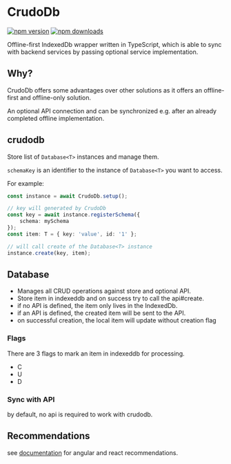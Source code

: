 # CrudoDb

[![npm version](https://badgen.net/npm/v/crudodb)](https://badge.fury.io/js/crudodb) [![npm downloads](https://badgen.net/npm/dt/crudodb)](https://badgen.net/npm/dt/crudodb)


Offline-first IndexedDb wrapper written in TypeScript, which is able to sync with backend services by passing optional service implementation.

## Why?

CrudoDb offers some advantages over other solutions as it offers an offline-first and offline-only solution.

An optional API connection and can be synchronized e.g. after an already completed offline implementation.

## crudodb

Store list of `Database<T>` instances and manage them.

`schemaKey` is an identifier to the instance of `Database<T>` you want to access.

For example:

```typescript
const instance = await CrudoDb.setup();

// key will generated by CrudoDb
const key = await instance.registerSchema({
    schema: mySchema
});
const item: T = { key: 'value', id: '1' };

// will call create of the Database<T> instance
instance.create(key, item);
```

## Database

* Manages all CRUD operations against store and optional API.
* Store item in indexeddb and on success try to call the api#create.
* if no API is defined, the item only lives in the IndexedDb.
* if an API is defined, the created item will be sent to the API.
* on successful creation, the local item will update without creation flag

### Flags

There are 3 flags to mark an item in indexeddb for processing.

+ C
+ U
+ D

### Sync with API

by default, no api is required to work with crudodb.



## Recommendations

see [documentation](docs) for angular and react recommendations.
